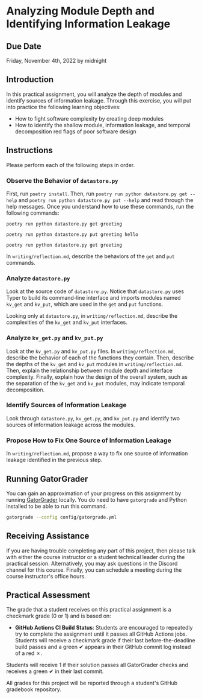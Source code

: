 # Analyzing Module Depth and Identifying Information Leakage

## Due Date

Friday, November 4th, 2022 by midnight

## Introduction

In this practical assignment, you will analyze the depth of modules and identify sources of information leakage. Through this exercise, you will put into practice the following learning objectives:

- How to fight software complexity by creating deep modules
- How to identify the shallow module, information leakage, and temporal decomposition red flags of poor software design

## Instructions

Please perform each of the following steps in order.

### Observe the Behavior of `datastore.py`

First, run `poetry install`. Then, run `poetry run python datastore.py get --help` and `poetry run python datastore.py put --help` and read through the help messages. Once you understand how to use these commands, run the following commands:

```console
poetry run python datastore.py get greeting
```

```console
poetry run python datastore.py put greeting hello
```

```console
poetry run python datastore.py get greeting
```

In `writing/reflection.md`, describe the behaviors of the `get` and `put` commands.

### Analyze `datastore.py`

Look at the source code of `datastore.py`. Notice that `datastore.py` uses Typer to build its command-line interface and imports modules named `kv_get` and `kv_put`, which are used in the `get` and `put` functions.

Looking only at `datastore.py`, in `writing/reflection.md`, describe the complexities of the `kv_get` and `kv_put` interfaces.

### Analyze `kv_get.py` and `kv_put.py`

Look at the `kv_get.py` and `kv_put.py` files. In `writing/reflection.md`, describe the behavior of each of the functions they contain. Then, describe the depths of the `kv_get` and `kv_put` modules in `writing/reflection.md`. Then, explain the relationship between module depth and interface complexity. Finally, explain how the design of the overall system, such as the separation of the `kv_get` and `kv_put` modules, may indicate temporal decomposition.

### Identify Sources of Information Leakage

Look through `datastore.py`, `kv_get.py`, and `kv_put.py` and identify two sources of information leakage across the modules.

### Propose How to Fix One Source of Information Leakage

In `writing/reflection.md`, propose a way to fix one source of information leakage identified in the previous step.

## Running GatorGrader

You can gain an approximation of your progress on this assignment by running [GatorGrader](https://github.com/GatorEducator/gatorgrader) locally. You do need to have `gatorgrade` and Python installed to be able to run this command.

```bash
gatorgrade --config config/gatorgrade.yml
```

## Receiving Assistance

If you are having trouble completing any part of this project, then please talk with either the course instructor or a student technical leader during the practical session. Alternatively, you may ask questions in the Discord channel for this course. Finally, you can schedule a meeting during the course instructor's office hours.

## Practical Assessment

The grade that a student receives on this practical assignment is a checkmark grade (0 or 1) and is based on:

- **GitHub Actions CI Build Status**: Students are encouraged to repeatedly try to complete the assignment until it passes all GitHub Actions jobs. Students will receive a checkmark grade if their last before-the-deadline build passes and a green ✔ appears in their GitHub commit log instead of a red ✗.

Students will receive 1 if their solution passes all GatorGrader checks and receives a green ✔ in their last commit.

All grades for this project will be reported through a student's GitHub gradebook repository.